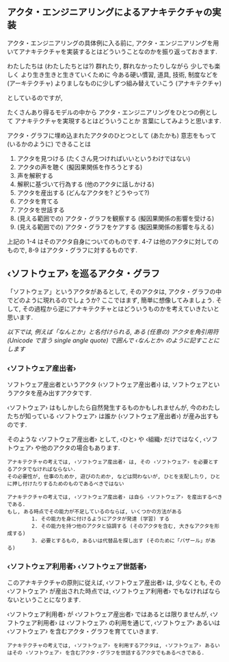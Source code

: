 ## アクタ・エンジニアリングによるアナキテクチャの実装

アクタ・エンジニアリングの具体例に入る前に, アクタ・エンジニアリングを用いてアナキテクチャを実装するとはどういうことなのかを振り返っておきます.

わたしたちは (わたしたちとは?)
群れたり, 群れなかったりしながら
少しでも楽しく
より生き生きと生きていくために
今ある硬い慣習, 道具, 技術, 制度などを (アーキテクチャ)
よりましなものに少しずつ組み替えていこう (アナキテクチャ)

としているのですが,

たくさんあり得るモデルの中から
アクタ・エンジニアリングをひとつの例として
アナキテクチャを実現するとはどういうことか
言葉にしてみようと思います.

アクタ・グラフに埋め込まれたアクタのひとつとして
(あたかも) 意志をもって (いるかのように) できることは

1. アクタを見つける (たくさん見つければいいというわけではない)
2. アクタの声を聴く (擬因果関係を作ろうとする)
3. 声を解釈する
4. 解釈に基づいて行為する (他のアクタに話しかける)
5. アクタを産出する (どんなアクタを? どうやって?)
6. アクタを育てる
7. アクタを世話する
8. (見える範囲での) アクタ・グラフを観察する (擬因果関係の影響を受ける)
9. (見える範囲での) アクタ・グラフをケアする (擬因果関係の影響を与える)

上記の 1-4 はそのアクタ自身についてのものです.
4-7 は他のアクタに対してのもので, 8-9 はアクタ・グラフに対するものです.

## ‹ソフトウェア› を巡るアクタ・グラフ

「ソフトウェア」というアクタがあるとして, そのアクタは, アクタ・グラフの中でどのように現れるのでしょうか?
ここではまず, 簡単に想像してみましょう. そして, その過程から逆にアナキテクチャとはどういうものかを考えていきたいと思います.

_以下では, 例えば「なんとか」と名付けられる, ある (任意の) アクタを角引用符 (Unicode で言う single angle quote) で囲んで ‹なんとか› のように記すことにします_

### ‹ソフトウェア産出者›

ソフトウェア産出者というアクタ (‹ソフトウェア産出者›) は, ソフトウェアというアクタを産み出すアクタです.

‹ソフトウェア› はもしかしたら自然発生するものかもしれませんが, 今のわたしたちが知っている ‹ソフトウェア› は誰か (‹ソフトウェア産出者›) が産み出すものです.

そのような ‹ソフトウェア産出者› として, ‹ひと› や ‹組織› だけではなく, ‹ソフトウェア› や他のアクタの場合もあります.

```anarchitecture
アナキテクチャの考えでは, ‹ソフトウェア産出者› は, その ‹ソフトウェア› を必要とするアクタでなければならない.
その必要性が, 仕事のためか, 遊びのためか, などは問わないが, ひとを支配したり, ひとに押し付けたりするためのものであるべきではない
```

```anarchitecture
アナキテクチャの考えでは, ‹ソフトウェア産出者› は自ら ‹ソフトウェア› を産出するべきである.
もし, ある時点でその能力が不足しているのならば, いくつかの方法がある
        1. その能力を身に付けるようにアクタが発達 (学習) する
        2. その能力を持つ他のアクタと協調する (そのアクタを含む, 大きなアクタを形成する)
        3. 必要とするもの, あるいは代替品を探し出す (そのために「バザール」がある)
```

### ‹ソフトウェア利用者› ‹ソフトウェア世話者›

このアナキテクチャの原則に従えば, ‹ソフトウェア産出者› は, 少なくとも, その ‹ソフトウェア› が産出された時点では, ‹ソフトウェア利用者› でもなければならないということになります.

‹ソフトウェア利用者› が ‹ソフトウェア産出者› ではあるとは限りませんが, ‹ソフトウェア利用者› は ‹ソフトウェア› の利用を通じて, ‹ソフトウェア› あるいは ‹ソフトウェア› を含むアクタ・グラフを育てていきます.

```anarchitecture
アナキテクチャの考えでは, ‹ソフトウェア› を利用するアクタは, ‹ソフトウェア› あるいはその ‹ソフトウェア› を含むアクタ・グラフを世話するアクタでもあるべきである.
```
